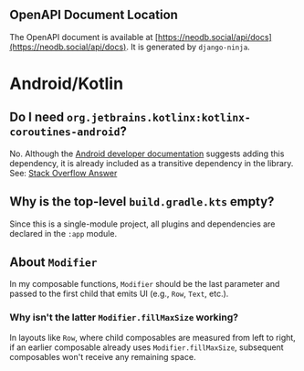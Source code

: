 ## OpenAPI Document Location
The OpenAPI document is available at [https://neodb.social/api/docs](https://neodb.social/api/docs). It is generated by `django-ninja`.

# Android/Kotlin

## Do I need `org.jetbrains.kotlinx:kotlinx-coroutines-android`?
No. Although the [Android developer documentation](https://developer.android.com/kotlin/coroutines#dependency) suggests adding this dependency, it is already included as a transitive dependency in the library.  
See: [Stack Overflow Answer](https://stackoverflow.com/a/74861174/22591462)

## Why is the top-level `build.gradle.kts` empty?
Since this is a single-module project, all plugins and dependencies are declared in the `:app` module.

## About `Modifier`
In my composable functions, `Modifier` should be the last parameter and passed to the first child that emits UI (e.g., `Row`, `Text`, etc.).

### Why isn't the latter `Modifier.fillMaxSize` working?
In layouts like `Row`, where child composables are measured from left to right, if an earlier composable already uses `Modifier.fillMaxSize`, subsequent composables won't receive any remaining space.